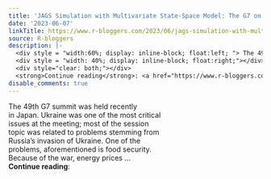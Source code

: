 ```yaml
---
title: 'JAGS Simulation with Multivariate State-Space Model: The G7 on Food Security'
date: '2023-06-07'
linkTitle: https://www.r-bloggers.com/2023/06/jags-simulation-with-multivariate-state-space-model-the-g7-on-food-security/
source: R-bloggers
description: |-
  <div style = "width:60%; display: inline-block; float:left; "> The 49th G7 summit was held recently in Japan. Ukraine was one of the most critical issues at the meeting; most of the session topic was related to problems stemming from Russia’s invasion of Ukraine. One of the problems, aforementioned is food security. Because of the war, energy prices ...</div>
  <div style = "width: 40%; display: inline-block; float:right;"></div>
  <div style="clear: both;"></div>
  <strong>Continue reading</strong>: <a href="https://www.r-bloggers.com/2023/06/jags-simulation-with-multivariate-state-space-model-the- ...
disable_comments: true
---
```

<div style = "width:60%; display: inline-block; float:left; "> The 49th G7 summit was held recently in Japan. Ukraine was one of the most critical issues at the meeting; most of the session topic was related to problems stemming from Russia’s invasion of Ukraine. One of the problems, aforementioned is food security. Because of the war, energy prices ...</div>
<div style = "width: 40%; display: inline-block; float:right;"></div>
<div style="clear: both;"></div>
<strong>Continue reading</strong>: <a href="https://www.r-bloggers.com/2023/06/jags-simulation-with-multivariate-state-space-model-the- ...